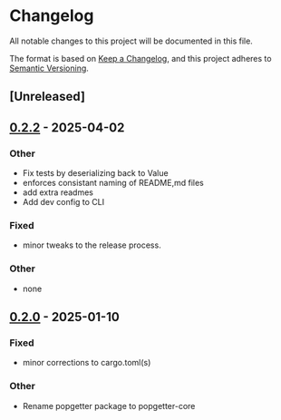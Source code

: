# Changelog

All notable changes to this project will be documented in this file.

The format is based on [Keep a Changelog](https://keepachangelog.com/en/1.0.0/),
and this project adheres to [Semantic Versioning](https://semver.org/spec/v2.0.0.html).

## [Unreleased]

## [0.2.2](https://github.com/Urban-Analytics-Technology-Platform/popgetter/compare/popgetter-core-v0.2.1...popgetter-core-v0.2.2) - 2025-04-02

### Other

- Fix tests by deserializing back to Value
- enforces consistant naming of README,md files
- add extra readmes
- Add dev config to CLI

### Fixed

- minor tweaks to the release process.

### Other

- none

## [0.2.0](https://github.com/Urban-Analytics-Technology-Platform/popgetter/releases/tag/popgetter-core-v0.2.0) - 2025-01-10

### Fixed

- minor corrections to cargo.toml(s)

### Other

- Rename popgetter package to popgetter-core
